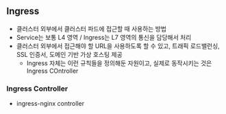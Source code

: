 ## Ingress
 - 클러스터 외부에서 클러스터 파드에 접근할 때 사용하는 방법
 - Service는 보통 L4 영역 / Ingress는 L7 영역의 통신을 담당해서 처리
 - 클러스터 외부에서 접근해야 할 URL을 사용하도록 할 수 있고, 트래픽 로드밸런싱, SSL 인증서, 도메인 기반 가상 호스팅 제공
   - Ingress 자체는 이런 규칙들을 정의해둔 자원이고, 실제로 동작시키는 것은 Ingress COntroller
   
### Ingress Controller
 - ingress-nginx controller